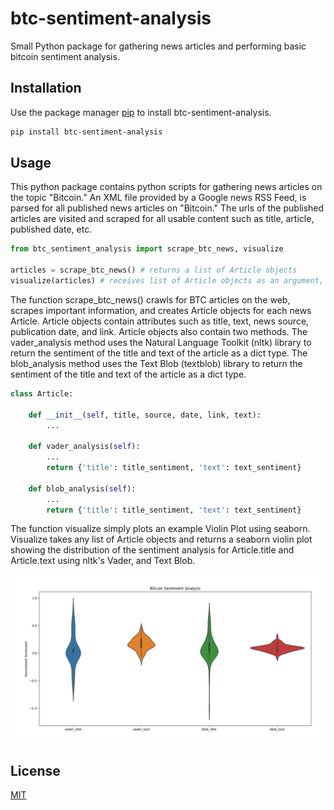 # btc-sentiment-analysis
Small Python package for gathering news articles and performing basic bitcoin sentiment analysis.

## Installation

Use the package manager [pip](https://pip.pypa.io/en/stable/) to install btc-sentiment-analysis.

```bash
pip install btc-sentiment-analysis
```

## Usage
This python package contains python scripts for gathering news articles on the topic "Bitcoin." An XML file provided by a Google news RSS Feed, is parsed for all published news articles on "Bitcoin." The urls of the published articles are visited and scraped for all usable content such as title, article, published date, etc.

```python
from btc_sentiment_analysis import scrape_btc_news, visualize

articles = scrape_btc_news() # returns a list of Article objects
visualize(articles) # receives list of Article objects as an argument, displays simple seaborn violin plot
```
The function scrape_btc_news() crawls for BTC articles on the web, scrapes important information, and creates Article objects for each news Article.
Article objects contain attributes such as title, text, news source, publication date, and link. Article objects also contain two methods.
The vader_analysis method uses the Natural Language Toolkit (nltk) library to return the sentiment of the title and text of the article as a dict type.
The blob_analysis method uses the Text Blob (textblob) library to return the sentiment of the title and text of the article as a dict type.

```python
class Article:
	
	def __init__(self, title, source, date, link, text):
		...
	
	def vader_analysis(self):
		...
		return {'title': title_sentiment, 'text': text_sentiment}
	
	def blob_analysis(self):
		...
		return {'title': title_sentiment, 'text': text_sentiment}
```
The function visualize simply plots an example Violin Plot using seaborn. Visualize takes any list of Article objects and returns a seaborn violin plot
showing the distribution of the sentiment analysis for Article.title and Article.text using nltk's Vader, and Text Blob.

![Bitcoin Activity vs Price](https://github.com/diegofigueroa79/btc-sentiment-analysis/blob/master/btc_violinplot.png)

## License
[MIT](https://choosealicense.com/licenses/mit/)
